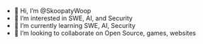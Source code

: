 - 👋 Hi, I’m @SkoopatyWoop
- 👀 I’m interested in SWE, AI, and Security
- 🌱 I’m currently learning SWE, AI, Security
- 💞️ I’m looking to collaborate on Open Source, games, websites

<!---
SkoopatyWoop/SkoopatyWoop is a ✨ special ✨ repository because its `README.md` (this file) appears on your GitHub profile.
You can click the Preview link to take a look at your changes.
--->
